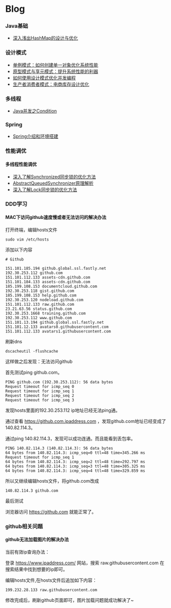 # Blog

### Java基础

* [深入浅出HashMap的设计与优化](https://github.com/mituxiaoshami/blog/blob/master/doc/hashMap.md)

### 设计模式

* [单例模式：如何创建单一对象优化系统性能](https://github.com/mituxiaoshami/blog/blob/master/doc/singleton_design.md)
* [原型模式与享元模式：提升系统性能的利器](https://github.com/mituxiaoshami/blog/blob/master/doc/prototype_design.md)
* [如何使用设计模式优化并发编程](https://github.com/mituxiaoshami/blog/blob/master/doc/thread_design.md)
* [生产者消费者模式：电商库存设计优化](https://github.com/mituxiaoshami/blog/blob/master/doc/producer_design.md)

### 多线程

* [Java并发之Condition](https://github.com/mituxiaoshami/blog/blob/master/doc/condition.md)


### Spring

* [Spring介绍和环境搭建](https://github.com/mituxiaoshami/blog/blob/master/doc/spring/spring_1.md)

### 性能调优

#### 多线程性能调优

* [深入了解Synchronized同步锁的优化方法](https://github.com/mituxiaoshami/blog/blob/master/doc/synchronized.md)
* [AbstractQueuedSynchronizer原理解析](https://github.com/mituxiaoshami/blog/blob/master/doc/AbstractQueuedSynchronizer.md)
* [深入了解Lock同步锁的优化方法](https://github.com/mituxiaoshami/blog/blob/master/doc/lock.md)

### DDD学习


#### MAC下访问github速度慢或者无法访问的解决办法


打开终端，编辑hosts文件

```
sudo vim /etc/hosts
```

添加以下内容

```
# Github

151.101.185.194 github.global.ssl.fastly.net
192.30.253.112 github.com 
151.101.112.133 assets-cdn.github.com 
151.101.184.133 assets-cdn.github.com 
185.199.108.153 documentcloud.github.com 
192.30.253.118 gist.github.com
185.199.108.153 help.github.com 
192.30.253.120 nodeload.github.com 
151.101.112.133 raw.github.com 
23.21.63.56 status.github.com 
192.30.253.1668 training.github.com 
192.30.253.112 www.github.com 
151.101.13.194 github.global.ssl.fastly.net 
151.101.12.133 avatars0.githubusercontent.com 
151.101.112.133 avatars1.githubusercontent.com
```

刷新dns

```
dscacheutil -flushcache
```

这样做之后发现：无法访问github

首先测试ping github.com。

```
PING github.com (192.30.253.112): 56 data bytes
Request timeout for icmp_seq 0
Request timeout for icmp_seq 1
Request timeout for icmp_seq 2
Request timeout for icmp_seq 3
```

发现hosts里面的192.30.253.112 ip地址已经无法ping通。

通过查看 https://github.com.ipaddress.com ，发现github.com地址已经变成了140.82.114.3。

通过ping 140.82.114.3，发现可以成功连通。而且能看到丢包率。

```
PING 140.82.114.3 (140.82.114.3): 56 data bytes
64 bytes from 140.82.114.3: icmp_seq=0 ttl=48 time=345.266 ms
Request timeout for icmp_seq 1
64 bytes from 140.82.114.3: icmp_seq=2 ttl=48 time=292.797 ms
64 bytes from 140.82.114.3: icmp_seq=3 ttl=48 time=305.325 ms
64 bytes from 140.82.114.3: icmp_seq=4 ttl=48 time=329.859 ms
```

所以又继续编辑hosts文件，将github.com改成

```
140.82.114.3 github.com 
```

最后测试

浏览器访问 https://github.com 就能正常了。


### github相关问题

#### github无法加载图片的解决办法

当前有效ip查询办法：

登录 https://www.ipaddress.com/ 网站，搜索 raw.githubusercontent.com
在搜索结果中找到想要的ip即可。

编辑hosts文件,在hosts文件后追加如下内容：

```
199.232.28.133 raw.githubusercontent.com 
```

修改完成后，刷新github页面即可，图片加载问题就成功解决了~



